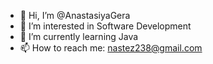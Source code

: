 - 👋 Hi, I’m @AnastasiyaGera
- 👀 I’m interested in Software Development
- 🌱 I’m currently learning Java
- 📫 How to reach me: nastez238@gmail.com



